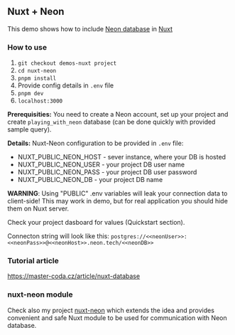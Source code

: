 ## Nuxt + Neon
This demo shows how to include [Neon database](https://neon.tech/) in [Nuxt](https://nuxt.com/)

### How to use

1. `git checkout demos-nuxt project`
2. `cd nuxt-neon`
3. `pnpm install`
4. Provide config details in `.env` file
5. `pnpm dev` 
6. `localhost:3000` 

**Prerequisities:** You need to create a Neon account, set up your project and create `playing_with_neon` database (can be done quickly with provided sample query).

**Details:** Nuxt-Neon configuration to be provided in `.env` file:
- NUXT_PUBLIC_NEON_HOST - sever instance, where your DB is hosted
- NUXT_PUBLIC_NEON_USER - your project DB user name
- NUXT_PUBLIC_NEON_PASS - your project DB user password
- NUXT_PUBLIC_NEON_DB - your project DB name

**WARNING**: Using "PUBLIC" .env variables will leak your connection data to client-side! This may work in demo, but for real application you should hide them on Nuxt server.

Check your project dasboard for values (Quickstart section). 

Connecton string will look like this: 
`postgres://<<neonUser>>:<<neonPass>>@<<neonHost>>.neon.tech/<<neonDB>>`

### Tutorial article
https://master-coda.cz/article/nuxt-database

### nuxt-neon module
Check also my project [nuxt-neon](https://github.com/AloisSeckar/nuxt-neon) which extends the idea and provides convenient and safe Nuxt module to be used for communication with Neon database.
